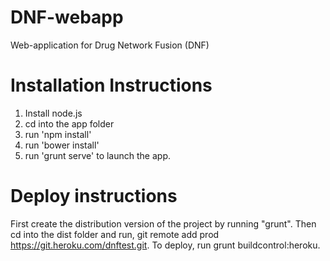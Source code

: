# DNF-webapp
Web-application for Drug Network Fusion (DNF)


# Installation Instructions
1) Install node.js 
2) cd into the app folder 
3) run 'npm install'  
4) run 'bower install' 
5) run 'grunt serve' to launch the app.

# Deploy instructions
First create the distribution version of the project by running "grunt". 
Then cd into the dist folder and run, git remote add prod https://git.heroku.com/dnftest.git. 
To deploy, run grunt buildcontrol:heroku.